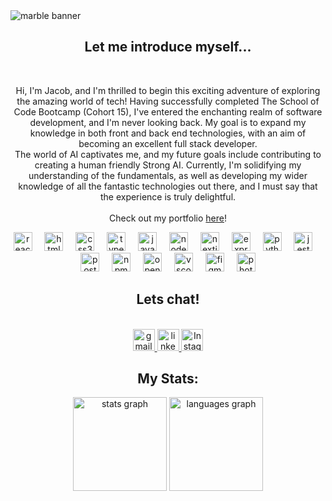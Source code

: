 <img src="https://github.com/jacobfield/jacobfield/assets/139918322/c718a482-6c1f-4fed-9a57-3f27ef573ffc" alt="marble banner" align=”center”>


<!-- intro -->
<div align="center">
<h2>Let me introduce myself...</h2>
<br>
</div>
<p align="center">Hi, I'm Jacob, and I'm thrilled to begin this exciting adventure of exploring the amazing world of tech! Having successfully completed The School of Code Bootcamp (Cohort 15), I've entered the enchanting realm of software development, and I'm never looking back. My goal is to expand my knowledge in both front and back end technologies, with an aim of becoming an excellent full stack developer. <br> The world of AI captivates me, and my future goals include contributing to creating a human friendly Strong AI. Currently, I'm solidifying my understanding of the fundamentals, as well as developing my wider knowledge of all the fantastic technologies out there, and I must say that the experience is truly delightful. <br><br> Check out my portfolio <a target="_blank" href="https://red-portfolio-blush.vercel.app/">here</a>!</p>

<!-- Tech stack -->

<div align="center">
  <img src="https://cdn.jsdelivr.net/gh/devicons/devicon/icons/react/react-original.svg" height="30" alt="react logo"  />
  <img width="12" />
  <img src="https://cdn.jsdelivr.net/gh/devicons/devicon/icons/html5/html5-original.svg" height="30" alt="html5 logo"  />
  <img width="12" />
  <img src="https://cdn.jsdelivr.net/gh/devicons/devicon/icons/css3/css3-original.svg" height="30" alt="css3 logo"  />
  <img width="12" />
  <img src="https://cdn.jsdelivr.net/gh/devicons/devicon/icons/typescript/typescript-original.svg" height="30" alt="typescript logo"  />
  <img width="12" />
  <img src="https://cdn.jsdelivr.net/gh/devicons/devicon/icons/javascript/javascript-original.svg" height="30" alt="javascript logo"  />
  <img width="12" />
  <img src="https://cdn.jsdelivr.net/gh/devicons/devicon/icons/nodejs/nodejs-original.svg" height="30" alt="nodejs logo"  />
  <img width="12" />
  <img src="https://cdn.jsdelivr.net/gh/devicons/devicon/icons/nextjs/nextjs-original.svg" height="30" alt="nextjs logo"  />
  <img width="12" />
  <img src="https://cdn.jsdelivr.net/gh/devicons/devicon/icons/express/express-original.svg" height="30" alt="express logo"  />
  <img width="12" />
  <img src="https://cdn.jsdelivr.net/gh/devicons/devicon/icons/python/python-original.svg" height="30" alt="python logo"  />
  <img width="12" />
  <img src="https://cdn.jsdelivr.net/gh/devicons/devicon/icons/jest/jest-plain.svg" height="30" alt="jest logo"  />
  <img width="12" />
  <img src="https://cdn.simpleicons.org/postgresql/4169E1" height="30" alt="postgresql logo"  />
  <img width="12" />
  <img src="https://cdn.simpleicons.org/npm/CB3837" height="30" alt="npm logo"  />
  <img width="12" />
  <img src="https://cdn.jsdelivr.net/gh/devicons/devicon/icons/openal/openal-original.svg" height="30" alt="openal logo"  />
  <img width="12" />
  <img src="https://cdn.jsdelivr.net/gh/devicons/devicon/icons/vscode/vscode-original.svg" height="30" alt="vscode logo"  />
  <img width="12" />
  <img src="https://cdn.jsdelivr.net/gh/devicons/devicon/icons/figma/figma-original.svg" height="30" alt="figma logo"  />
  <img width="12" />
  <img src="https://cdn.simpleicons.org/adobephotoshop/31A8FF" height="30" alt="photoshop logo"  />
</div>

<!-- social links -->

<div align="center">
  <h2>Lets chat!</h2>
  <br>
  <a href="mailto:jacobprogrammes@gmail.com" target="_blank">
    <img src="https://private-user-images.githubusercontent.com/139918322/295909841-b484cd43-176f-4231-93fb-3b41e8c094e3.png?jwt=eyJhbGciOiJIUzI1NiIsInR5cCI6IkpXVCJ9.eyJpc3MiOiJnaXRodWIuY29tIiwiYXVkIjoicmF3LmdpdGh1YnVzZXJjb250ZW50LmNvbSIsImtleSI6ImtleTUiLCJleHAiOjE3MDQ5NzU4NTUsIm5iZiI6MTcwNDk3NTU1NSwicGF0aCI6Ii8xMzk5MTgzMjIvMjk1OTA5ODQxLWI0ODRjZDQzLTE3NmYtNDIzMS05M2ZiLTNiNDFlOGMwOTRlMy5wbmc_WC1BbXotQWxnb3JpdGhtPUFXUzQtSE1BQy1TSEEyNTYmWC1BbXotQ3JlZGVudGlhbD1BS0lBVkNPRFlMU0E1M1BRSzRaQSUyRjIwMjQwMTExJTJGdXMtZWFzdC0xJTJGczMlMkZhd3M0X3JlcXVlc3QmWC1BbXotRGF0ZT0yMDI0MDExMVQxMjE5MTVaJlgtQW16LUV4cGlyZXM9MzAwJlgtQW16LVNpZ25hdHVyZT02NTE5MmYzNTc5Yzg2YzZiMjZmOWFkYmZjMGYzNmE2MjJhYjQ2YWI3YzUyN2YzNjEwYmFkMjMxODdhYjU5YTNlJlgtQW16LVNpZ25lZEhlYWRlcnM9aG9zdCZhY3Rvcl9pZD0wJmtleV9pZD0wJnJlcG9faWQ9MCJ9.Avzh-JcRcSfyMdliixx_xjyjdr3nB4btumzH3kBIN5M" height="35" alt="gmail logo"  />
  </a>
  <a href="https://www.linkedin.com/in/jacob-field-683122186/" target="_blank">
    <img src="https://img.shields.io/static/v1?message=LinkedIn&logo=linkedin&label=&color=0077B5&logoColor=white&labelColor=&style=for-the-badge" height="35" alt="linkedin logo"  />
  </a>
  <a href="insta link" target="_blank">
    <img src="https://private-user-images.githubusercontent.com/139918322/295910156-841c4a3a-9b9a-427b-849f-b301580fe462.png?jwt=eyJhbGciOiJIUzI1NiIsInR5cCI6IkpXVCJ9.eyJpc3MiOiJnaXRodWIuY29tIiwiYXVkIjoicmF3LmdpdGh1YnVzZXJjb250ZW50LmNvbSIsImtleSI6ImtleTUiLCJleHAiOjE3MDQ5NzU5MzMsIm5iZiI6MTcwNDk3NTYzMywicGF0aCI6Ii8xMzk5MTgzMjIvMjk1OTEwMTU2LTg0MWM0YTNhLTliOWEtNDI3Yi04NDlmLWIzMDE1ODBmZTQ2Mi5wbmc_WC1BbXotQWxnb3JpdGhtPUFXUzQtSE1BQy1TSEEyNTYmWC1BbXotQ3JlZGVudGlhbD1BS0lBVkNPRFlMU0E1M1BRSzRaQSUyRjIwMjQwMTExJTJGdXMtZWFzdC0xJTJGczMlMkZhd3M0X3JlcXVlc3QmWC1BbXotRGF0ZT0yMDI0MDExMVQxMjIwMzNaJlgtQW16LUV4cGlyZXM9MzAwJlgtQW16LVNpZ25hdHVyZT0wOTUxNWQ0ZTIwNzEyNjU4M2VlODI5ZmNkMWU2MjRiNDFmMjU4ZmMwMzUzNjNhMGZlY2I0MmE3NmFkNWZkNGI1JlgtQW16LVNpZ25lZEhlYWRlcnM9aG9zdCZhY3Rvcl9pZD0wJmtleV9pZD0wJnJlcG9faWQ9MCJ9.B9o6aQhMy6R37QoVkg-hya3AFlrV6RFHd0QCTTqU49s" height="35" alt="Instagram logo" />
  </a>
</div>


<div align="center">
<h2>My Stats:</h2>
<img src="https://github-readme-stats.vercel.app/api?username=jacobfield&show_icons=true&theme=transparent" height="150" alt="stats graph"  />
  <img src="https://github-readme-stats.vercel.app/api/top-langs?username=jacobfield&locale=en&hide_title=false&layout=compact&card_width=320&langs_count=5&theme=transparent" height="150" alt="languages graph"  />

</div>





